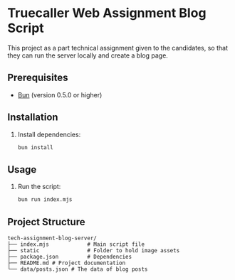 # Truecaller Web Assignment Blog Script

This project as a part technical assignment given to the candidates, so that they
can run the server locally and create a blog page.

## Prerequisites

- [Bun](https://bun.sh/) (version 0.5.0 or higher)

## Installation

1. Install dependencies:
   ```bash
   bun install
   ```

## Usage

1. Run the script:
   ```bash
   bun run index.mjs
   ```

## Project Structure

```
tech-assignment-blog-server/
├── index.mjs            # Main script file
├── static               # Folder to hold image assets
├── package.json         # Dependencies
├── README.md # Project documentation
└── data/posts.json # The data of blog posts
```
